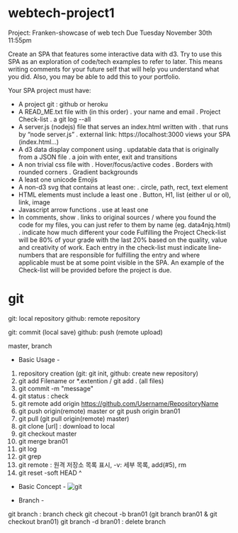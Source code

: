 # webtech-project1
Project: Franken-showcase of web tech
Due Tuesday November 30th 11:55pm

Create an SPA that features some interactive data with d3. Try to use this SPA as an exploration of code/tech examples to refer to later. This means writing comments for your future self that will help you understand what you did. Also, you may be able to add this to your portfolio.

Your SPA project must have:
- A project git : github or heroku
- A READ_ME.txt file with (in this order)
. your name and email
. Project Check-list
. a git log --all
- A server.js (nodejs) file that serves an index.html written with
. that runs by “node server.js”
. external link: https://localhost:3000 views your SPA (index.html…)
- A d3 data display component using
. updatable data that is originally from a JSON file
. a join with enter, exit and transitions
- A non trivial css file with
. Hover/focus/active codes
. Borders with rounded corners
. Gradient backgrounds
- A least one unicode Emojis
- A non-d3 svg that contains at least one:
. circle, path, rect, text element
- HTML elements must include a least one
. Button, H1, list (either ul or ol), link, image
- Javascript arrow functions
. use at least one
- In comments, show
. links to original sources / where you found the code
for my files, you can just refer to them by name (eg. data4njq.html)
. indicate how much different your code
Fulfilling the Project Check-list will be 80% of your grade with the last 20% based on the quality, value and creativity of work. Each entry in the check-list must indicate line-numbers that are responsible for fulfilling the entry and where applicable must be at some point visible in the SPA. An example of the Check-list will be provided before the project is due.
# git
git: local repository
github: remote repository

git: commit (local save)
github: push (remote upload)

master, branch

- Basic Usage -
1. repository creation (git: git init, github: create new repository)
2. git add Filename or *.extention / git add . (all files)
3. git commit -m "message"
4. git status : check
5. git remote add origin https://github.com/Username/RepositoryName
6. git push origin(remote) master or git push origin bran01
7. git pull (git pull origin(remote) master)
8. git clone [url] : download to local
9. git checkout master
10. git merge bran01
11. git log
12. git grep
13. git remote : 원격 저장소 목록 표시, -v: 세부 목록, add(#5), rm
14. git reset -soft HEAD ^ 

- Basic Concept -
![git](https://user-images.githubusercontent.com/68491757/142260638-1fcdee47-7d2c-4905-8ab9-973462029afc.PNG)




- Branch -

git branch : branch check
git checout -b bran01 (git branch bran01 & git checkout bran01)
git branch -d bran01 : delete branch
